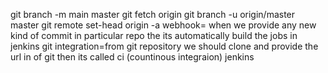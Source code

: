 git branch -m main master
git fetch origin
git branch -u origin/master master
git remote set-head origin -a
webhook= when we provide any new kind of commit in particular repo the its automatically build the jobs in jenkins
git integration=from git repository we should clone and provide the url in of git then its called ci (countinous integraion)
jenkins
